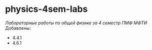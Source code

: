 # physics-4sem-labs
*Лабораторные работы по общей физике за 4 семестр ПМФ МФТИ*  
Добавлены:
* 4.4.1  
* 4.6.1
